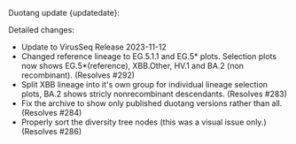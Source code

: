Duotang update {updatedate}:  

Detailed changes:
* Update to VirusSeq Release 2023-11-12 
* Changed reference lineage to EG.5.1.1 and EG.5\* plots. Selection plots now shows EG.5\*(reference), XBB.Other, HV.1 and BA.2 (non recombinant). (Resolves #292)
* Split XBB lineage into it's own group for individual lineage selection plots, BA.2 shows stricly nonrecombinant descendants. (Resolves #283)
* Fix the archive to show only published duotang versions rather than all. (Resolves #284)
* Properly sort the diversity tree nodes (this was a visual issue only.) (Resolves #286)
